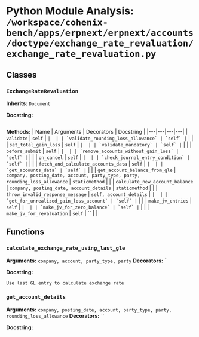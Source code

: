 # Python Module Analysis: `/workspace/cohenix-bench/apps/erpnext/erpnext/accounts/doctype/exchange_rate_revaluation/exchange_rate_revaluation.py`

## Classes

### `ExchangeRateRevaluation`
**Inherits:** `Document`


**Docstring:**
```

```

**Methods:**
| Name | Arguments | Decorators | Docstring |
|---|---|---|---|
| `validate` | `self` | `` |  |
| `validate_rounding_loss_allowance` | `self` | `` |  |
| `set_total_gain_loss` | `self` | `` |  |
| `validate_mandatory` | `self` | `` |  |
| `before_submit` | `self` | `` |  |
| `remove_accounts_without_gain_loss` | `self` | `` |  |
| `on_cancel` | `self` | `` |  |
| `check_journal_entry_condition` | `self` | `` |  |
| `fetch_and_calculate_accounts_data` | `self` | `` |  |
| `get_accounts_data` | `self` | `` |  |
| `get_account_balance_from_gle` | `company, posting_date, account, party_type, party, rounding_loss_allowance` | `staticmethod` |  |
| `calculate_new_account_balance` | `company, posting_date, account_details` | `staticmethod` |  |
| `throw_invalid_response_message` | `self, account_details` | `` |  |
| `get_for_unrealized_gain_loss_account` | `self` | `` |  |
| `make_jv_entries` | `self` | `` |  |
| `make_jv_for_zero_balance` | `self` | `` |  |
| `make_jv_for_revaluation` | `self` | `` |  |





## Functions

### `calculate_exchange_rate_using_last_gle`
**Arguments:** `company, account, party_type, party`
**Decorators:** ``

**Docstring:**
```
Use last GL entry to calculate exchange rate
```
### `get_account_details`
**Arguments:** `company, posting_date, account, party_type, party, rounding_loss_allowance`
**Decorators:** ``

**Docstring:**
```

```

